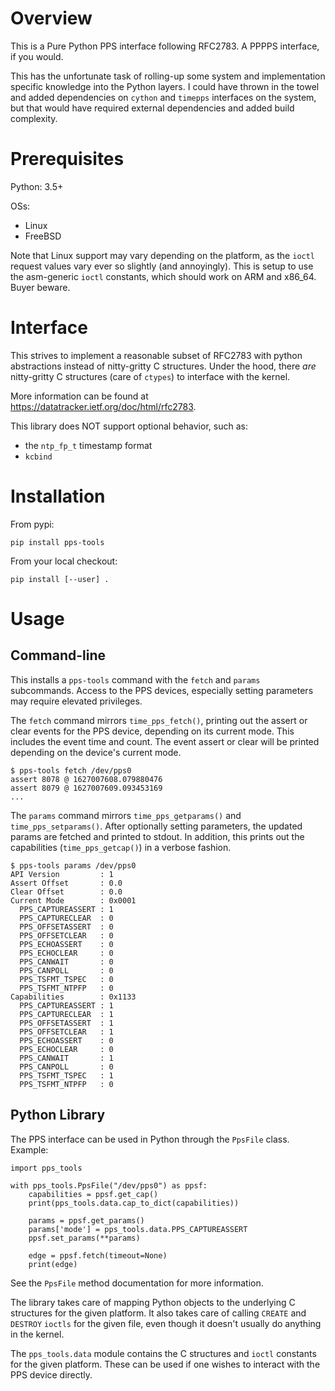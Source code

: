 # Overview
This is a Pure Python PPS interface following RFC2783. A PPPPS interface,
if you would.

This has the unfortunate task of rolling-up some system and implementation
specific knowledge into the Python layers. I could have thrown in the towel and
added dependencies on `cython` and `timepps` interfaces on the system, but that
would have required external dependencies and added build complexity.

# Prerequisites
Python: 3.5+

OSs:
* Linux
* FreeBSD

Note that Linux support may vary depending on the platform, as the `ioctl`
request values vary ever so slightly (and annoyingly). This is setup to use
the asm-generic `ioctl` constants, which should work on ARM and x86\_64. Buyer
beware.

# Interface
This strives to implement a reasonable subset of RFC2783 with python
abstractions instead of nitty-gritty C structures. Under the hood, there _are_
nitty-gritty C structures (care of `ctypes`) to interface with the kernel.

More information can be found at https://datatracker.ietf.org/doc/html/rfc2783.

This library does NOT support optional behavior, such as:
* the `ntp_fp_t` timestamp format
* `kcbind`

# Installation
From pypi:
```
pip install pps-tools
```

From your local checkout:
```
pip install [--user] .
```

# Usage

## Command-line
This installs a `pps-tools` command with the `fetch` and `params` subcommands.
Access to the PPS devices, especially setting parameters may require elevated
privileges.

The `fetch` command mirrors `time_pps_fetch()`, printing out the assert or
clear events for the PPS device, depending on its current mode. This includes
the event time and count. The event assert or clear will be printed depending
on the device's current mode.

```
$ pps-tools fetch /dev/pps0
assert 8078 @ 1627007608.079880476
assert 8079 @ 1627007609.093453169
...
```

The `params` command mirrors `time_pps_getparams()` and `time_pps_setparams()`.
After optionally setting parameters, the updated params are fetched and printed
to stdout. In addition, this prints out the capabilities (`time_pps_getcap()`)
in a verbose fashion.

```
$ pps-tools params /dev/pps0
API Version         : 1
Assert Offset       : 0.0
Clear Offset        : 0.0
Current Mode        : 0x0001
  PPS_CAPTUREASSERT : 1
  PPS_CAPTURECLEAR  : 0
  PPS_OFFSETASSERT  : 0
  PPS_OFFSETCLEAR   : 0
  PPS_ECHOASSERT    : 0
  PPS_ECHOCLEAR     : 0
  PPS_CANWAIT       : 0
  PPS_CANPOLL       : 0
  PPS_TSFMT_TSPEC   : 0
  PPS_TSFMT_NTPFP   : 0
Capabilities        : 0x1133
  PPS_CAPTUREASSERT : 1
  PPS_CAPTURECLEAR  : 1
  PPS_OFFSETASSERT  : 1
  PPS_OFFSETCLEAR   : 1
  PPS_ECHOASSERT    : 0
  PPS_ECHOCLEAR     : 0
  PPS_CANWAIT       : 1
  PPS_CANPOLL       : 0
  PPS_TSFMT_TSPEC   : 1
  PPS_TSFMT_NTPFP   : 0
```

## Python Library
The PPS interface can be used in Python through the `PpsFile` class. Example:
```
import pps_tools

with pps_tools.PpsFile("/dev/pps0") as ppsf:
    capabilities = ppsf.get_cap()
    print(pps_tools.data.cap_to_dict(capabilities))

    params = ppsf.get_params()
    params['mode'] = pps_tools.data.PPS_CAPTUREASSERT
    ppsf.set_params(**params)

    edge = ppsf.fetch(timeout=None)
    print(edge)
```

See the `PpsFile` method documentation for more information.

The library takes care of mapping Python objects to the underlying C structures
for the given platform. It also takes care of calling `CREATE` and `DESTROY`
`ioctls` for the given file, even though it doesn't usually do anything in the
kernel.

The `pps_tools.data` module contains the C structures and `ioctl` constants for
the given platform. These can be used if one wishes to interact with the PPS
device directly.

